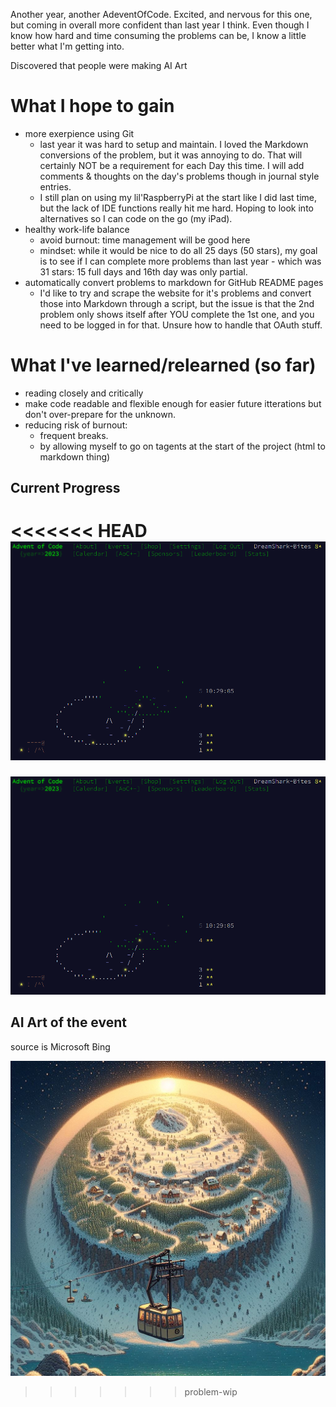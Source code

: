 Another year, another AdeventOfCode. 
Excited, and nervous for this one, but coming in overall more confident than last year I think. Even though I know how hard and time consuming the problems can be, I know a little better what I'm getting into. 

Discovered that people were making AI Art

# What I hope to gain
- more exerpience using Git
	- last year it was hard to setup and maintain. I loved the Markdown conversions of the problem, but it was annoying to do. That will certainly NOT be a requirement for each Day this time. I will add comments & thoughts on the day's problems though in journal style entries. 
	- I still plan on using my lil'RaspberryPi at the start like I did last time, but the lack of IDE functions really hit me hard. Hoping to look into alternatives so I can code on the go (my iPad). 
- healthy work-life balance
	- avoid burnout: time management will be good here
	- mindset: while it would be nice to do all 25 days (50 stars), my goal is to see if I can complete more problems than last year - which was 31 stars: 15 full days and 16th day was only partial. 
- automatically convert problems to markdown for GitHub README pages
	- I'd like to try and scrape the website for it's problems and convert those into Markdown through a script, but the issue is that the 2nd problem only shows itself after YOU complete the 1st one, and you need to be logged in for that. Unsure how to handle that OAuth stuff.
 
# What I've learned/relearned (so far)
- reading closely and critically
- make code readable and flexible enough for easier future itterations but don't over-prepare for the unknown.
- reducing risk of burnout: 
	- frequent breaks. 
	- by allowing myself to go on tagents at the start of the project (html to markdown thing)

## Current Progress
<<<<<<< HEAD
![current progress](./current_progress.png)
=======
![current progress](./current_progress.png)

## AI Art of the event
source is Microsoft Bing

![test](./AdventOfCode_2023.jpg)
>>>>>>> problem-wip
